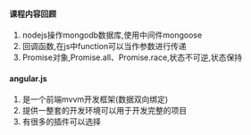 #### 课程内容回顾
1. nodejs操作mongodb数据库,使用中间件mongoose
2. 回调函数,在js中function可以当作参数进行传递
3. Promise对象,Promise.all、Promise.race,状态不可逆,状态保持
#### angular.js
1. 是一个前端mvvm开发框架(数据双向绑定)
2. 提供一整套的开发环境可以用于开发完整的项目
3. 有很多的插件可以选择
